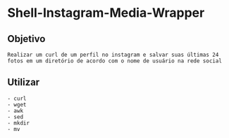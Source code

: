 # Shell-Instagram-Media-Wrapper

## Objetivo
	Realizar um curl de um perfil no instagram e salvar suas últimas 24 fotos em um diretório de acordo com o nome de usuário na rede social

## Utilizar
	- curl
	- wget
	- awk
	- sed
	- mkdir
	- mv